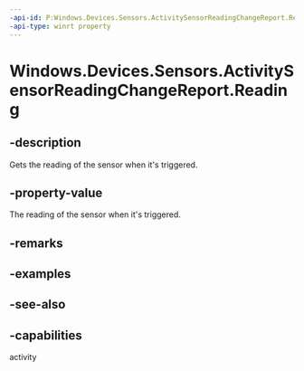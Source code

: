 ----api-id: P:Windows.Devices.Sensors.ActivitySensorReadingChangeReport.Reading
-api-type: winrt property
---<!-- Property syntaxpublic Windows.Devices.Sensors.ActivitySensorReading Reading { get; }--># Windows.Devices.Sensors.ActivitySensorReadingChangeReport.Reading## -descriptionGets the reading of the sensor when it's triggered.## -property-valueThe reading of the sensor when it's triggered.## -remarks## -examples## -see-also## -capabilitiesactivity